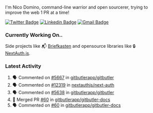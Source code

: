 
I'm Nico Domino, command-line warrior and open sourcerer, trying to improve the web 1 PR at a time!

[![Twitter Badge](https://img.shields.io/badge/-@ndom91-1ca0f1?style=flat-square&labelColor=1ca0f1&logo=twitter&logoColor=white&link=https://twitter.com/ndom91)](https://twitter.com/ndom91) [![Linkedin Badge](https://img.shields.io/badge/-ndom91-blue?style=flat-square&logo=Linkedin&logoColor=white&link=https://www.linkedin.com/in/ndom91/)](https://www.linkedin.com/in/ndom91/) [![Gmail Badge](https://img.shields.io/badge/-yo@ndo.dev-c14438?style=flat-square&logo=mail.ru&logoColor=white&link=mailto:yo@ndo.dev)](mailto:yo@ndo.dev)

### Currently Working On..

Side projects like 📬 [Briefkasten](https://briefkastenhq.com) and opensource libraries like 🔒 [NextAuth.js](https://github.com/nextauthjs/next-auth).

<!--START_SECTION_PROFILE_VIEWS:readme-info-->
<!--END_SECTION_PROFILE_VIEWS:readme-info-->

<!--START_SECTION_DAILY_COMMIT:readme-info-->
<!--END_SECTION_DAILY_COMMIT:readme-info-->

<!--START_SECTION_WEEKLY_COMMIT:readme-info-->
<!--END_SECTION_WEEKLY_COMMIT:readme-info-->

### Latest Activity

<!--START_SECTION:activity-->
1. 🗣 Commented on [#5667](https://github.com/gitbutlerapp/gitbutler/pull/5667#issuecomment-2507937741) in [gitbutlerapp/gitbutler](https://github.com/gitbutlerapp/gitbutler)
2. 🗣 Commented on [#12319](https://github.com/nextauthjs/next-auth/pull/12319#issuecomment-2507921367) in [nextauthjs/next-auth](https://github.com/nextauthjs/next-auth)
3. 🗣 Commented on [#5638](https://github.com/gitbutlerapp/gitbutler/issues/5638#issuecomment-2507918738) in [gitbutlerapp/gitbutler](https://github.com/gitbutlerapp/gitbutler)
4. 🎉 Merged PR [#60](https://github.com/gitbutlerapp/gitbutler-docs/pull/60) in [gitbutlerapp/gitbutler-docs](https://github.com/gitbutlerapp/gitbutler-docs)
5. 🗣 Commented on [#60](https://github.com/gitbutlerapp/gitbutler-docs/pull/60#issuecomment-2507316424) in [gitbutlerapp/gitbutler-docs](https://github.com/gitbutlerapp/gitbutler-docs)
<!--END_SECTION:activity-->
